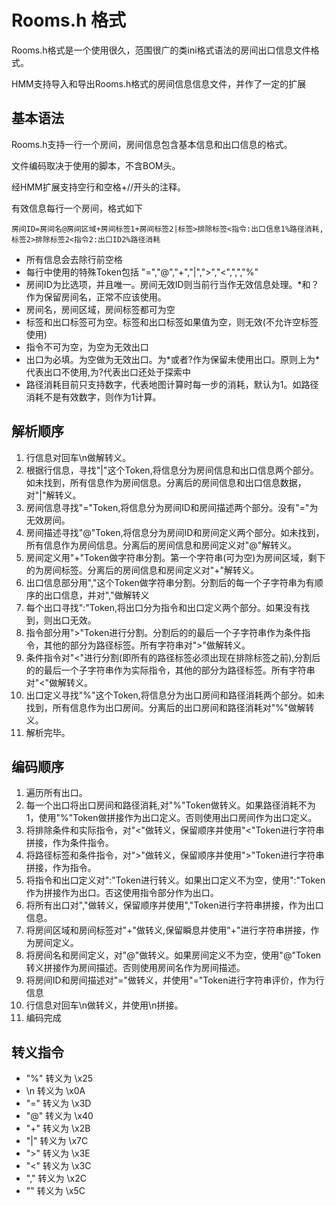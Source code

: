 # Rooms.h 格式

Rooms.h格式是一个使用很久，范围很广的类ini格式语法的房间出口信息文件格式。

HMM支持导入和导出Rooms.h格式的房间信息信息文件，并作了一定的扩展

## 基本语法

Rooms.h支持一行一个房间，房间信息包含基本信息和出口信息的格式。

文件编码取决于使用的脚本，不含BOM头。

经HMM扩展支持空行和空格+//开头的注释。

有效信息每行一个房间，格式如下

```
房间ID=房间名@房间区域+房间标签1+房间标签2|标签>排除标签<指令:出口信息1%路径消耗,标签2>排除标签2<指令2:出口ID2%路径消耗
```

* 所有信息会去除行前空格
* 每行中使用的特殊Token包括 "=","@","+","|",">","<",",","%"
* 房间ID为比选项，并且唯一。房间无效ID则当前行当作无效信息处理。*和？作为保留房间名，正常不应该使用。
* 房间名，房间区域，房间标签都可为空
* 标签和出口标签可为空。标签和出口标签如果值为空，则无效(不允许空标签使用)
* 指令不可为空，为空为无效出口
* 出口为必填。为空做为无效出口。为\*或者?作为保留未使用出口。原则上为\*代表出口不使用,为?代表出口还处于探索中
* 路径消耗目前只支持数字，代表地图计算时每一步的消耗，默认为1。如路径消耗不是有效数字，则作为1计算。

## 解析顺序
1. 行信息对回车\n做解转义。
2. 根据行信息，寻找"|"这个Token,将信息分为房间信息和出口信息两个部分。如未找到，所有信息作为房间信息。分离后的房间信息和出口信息数据，对"|"解转义。
3. 房间信息寻找"="Token,将信息分为房间ID和房间描述两个部分。没有"="为无效房间。
4. 房间描述寻找"@"Token,将信息分为房间ID和房间定义两个部分。如未找到，所有信息作为房间信息。分离后的房间信息和房间定义对"@"解转义。
5. 房间定义用"+"Token做字符串分割。第一个字符串(可为空)为房间区域，剩下的为房间标签。分离后的房间信息和房间定义对"+"解转义。
6. 出口信息部分用","这个Token做字符串分割。分割后的每一个子字符串为有顺序的出口信息，并对","做解转义
7. 每个出口寻找":"Token,将出口分为指令和出口定义两个部分。如果没有找到，则出口无效。
8. 指令部分用">"Token进行分割。分割后的的最后一个子字符串作为条件指令，其他的部分为路径标签。所有字符串对">"做解转义。
9. 条件指令对"<"进行分割(即所有的路径标签必须出现在排除标签之前),分割后的的最后一个子字符串作为实际指令，其他的部分为路径标签。所有字符串对"<"做解转义。
10. 出口定义寻找"%"这个Token,将信息分为出口房间和路径消耗两个部分。如未找到，所有信息作为出口房间。分离后的出口房间和路径消耗对"%"做解转义。
11. 解析完毕。

## 编码顺序
1. 遍历所有出口。
2. 每一个出口将出口房间和路径消耗,对"%"Token做转义。如果路径消耗不为1，使用"%"Token做拼接作为出口定义。否则使用出口房间作为出口定义。
3. 将排除条件和实际指令，对"<"做转义，保留顺序并使用"<"Token进行字符串拼接，作为条件指令。
4. 将路径标签和条件指令，对">"做转义，保留顺序并使用">"Token进行字符串拼接，作为指令。
5. 将指令和出口定义对":"Token进行转义。如果出口定义不为空，使用":"Token作为拼接作为出口。否这使用指令部分作为出口。
6. 将所有出口对","做转义，保留顺序并使用","Token进行字符串拼接，作为出口信息。
7. 将房间区域和房间标签对"+"做转义,保留瞬息并使用"+"进行字符串拼接，作为房间定义。
8. 将房间名和房间定义，对"@"做转义。如果房间定义不为空，使用"@"Token转义拼接作为房间描述。否则使用房间名作为房间描述。
9. 将房间ID和房间描述对"="做转义，并使用"="Token进行字符串评价，作为行信息
10. 行信息对回车\n做转义，并使用\n拼接。
11. 编码完成

## 转义指令
* "%" 转义为 \x25
* \n 转义为 \x0A
* "=" 转义为 \x3D
* "@" 转义为 \x40
* "+" 转义为 \x2B
* "|" 转义为 \x7C
* ">" 转义为 \x3E
* "<" 转义为 \x3C
* "," 转义为 \x2C
* "\" 转义为 \x5C
